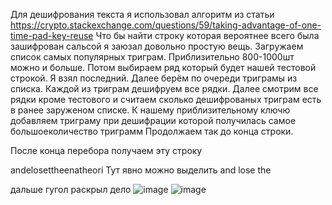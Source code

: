 Для дешифрования текста я использовал алгоритм из статьи https://crypto.stackexchange.com/questions/59/taking-advantage-of-one-time-pad-key-reuse
Что бы найти строку которая вероятнее всего была зашифрован сальсой я заюзал довольно простую вещь.
Загружаем список самых популярных триграм. Приблизительно 800-1000шт можно и больше.
Потом выбираем ряд который будет нашей тестовой строкой. Я взял последний.
Далее берём по очереди триграмы из списка.
Каждой из триграм дешифруем все рядки.
Далее смотрим все рядки кроме тестового и считаем сколько дешифрованых триграм есть в ранее заруженом списке.
К нашему приблизительному ключю добавляем триграму при дешифрации которой получилась самое большоеколичество триграмм
Продолжаем так до конца строки.

После конца перебора получаем эту строку

andelosettheenatheori
Тут явно можно выделить 
and lose the 

дальше гугол раскрыл дело 
![image](https://user-images.githubusercontent.com/43039301/145281169-b7d1c04b-c73d-4c59-876d-28c8084e8f9e.png)
![image](https://user-images.githubusercontent.com/43039301/145281296-b90b2c28-b563-4bbd-8965-d1b9c739fa18.png)

